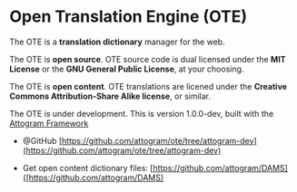 Open Translation Engine (OTE)
===
The OTE is a **translation dictionary** manager for the web.

The OTE is **open source**.  OTE source code is dual licensed under the 
**MIT License** or the **GNU General Public License**,
at your choosing.

The OTE is **open content**. OTE translations are licened under the 
**Creative Commons Attribution-Share Alike license**, or similar.

The OTE is under development.  This is version 1.0.0-dev, built with the [Attogram Framework](https://github.com/attogram/attogram)

* @GitHub [https://github.com/attogram/ote/tree/attogram-dev](https://github.com/attogram/ote/tree/attogram-dev)

* Get open content dictionary files: [https://github.com/attogram/DAMS]([https://github.com/attogram/DAMS)